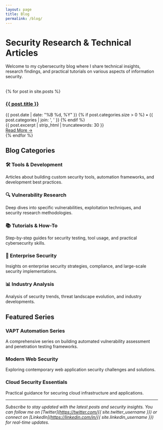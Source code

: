 ```yaml
---
layout: page
title: Blog
permalink: /blog/
---
```


# Security Research & Technical Articles

Welcome to my cybersecurity blog where I share technical insights, research findings, and practical tutorials on various aspects of information security.

<div class="grid grid-2" style="margin-top: 2rem;">

{% for post in site.posts %}
<article class="card">
  <h3 class="card-title">
    <a href="{{ post.url | prepend: site.baseurl }}">{{ post.title }}</a>
  </h3>
  <div class="card-meta">
    {{ post.date | date: "%B %d, %Y" }}
    {% if post.categories.size > 0 %}
      • {{ post.categories | join: ', ' }}
    {% endif %}
  </div>
  <div class="card-excerpt">
    {{ post.excerpt | strip_html | truncatewords: 30 }}
  </div>
  <a href="{{ post.url | prepend: site.baseurl }}" class="card-link">Read More →</a>
</article>
{% endfor %}

</div>

## Blog Categories

### 🛠️ Tools & Development
Articles about building custom security tools, automation frameworks, and development best practices.

### 🔍 Vulnerability Research
Deep dives into specific vulnerabilities, exploitation techniques, and security research methodologies.

### 📚 Tutorials & How-To
Step-by-step guides for security testing, tool usage, and practical cybersecurity skills.

### 🏢 Enterprise Security
Insights on enterprise security strategies, compliance, and large-scale security implementations.

### 📊 Industry Analysis
Analysis of security trends, threat landscape evolution, and industry developments.

## Featured Series

### VAPT Automation Series
A comprehensive series on building automated vulnerability assessment and penetration testing frameworks.

### Modern Web Security
Exploring contemporary web application security challenges and solutions.

### Cloud Security Essentials
Practical guidance for securing cloud infrastructure and applications.

---

*Subscribe to stay updated with the latest posts and security insights. You can follow me on [Twitter](https://twitter.com/{{ site.twitter_username }}) or connect on [LinkedIn](https://linkedin.com/in/{{ site.linkedin_username }}) for real-time updates.*

